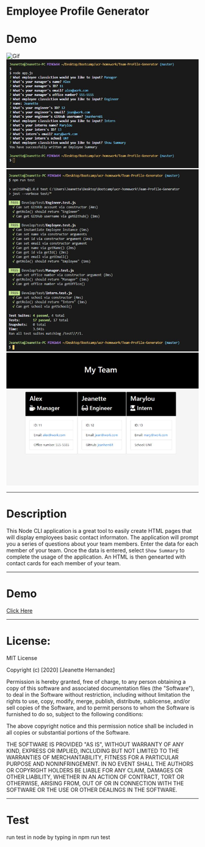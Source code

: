# Employee Profile Generator


# Demo 
![Gif](./Assets/TeamProfileVid.gif)
![Question Screenshot](./Assets/question-screenshot.JPG)
![Test](./Assets/screenshot-test.JPG)
![HTML Site](./Assets/screenshot.JPG)

---

# Description

This Node CLI application is a great tool to easily create HTML pages that will display employees basic contact informaton. The application will prompt you a series of questions about your team members. Enter the data for each member of your team. Once the data is entered, select `Show Summary` to complete the usage of the application. An HTML is then genearted with contact cards for each member of your team.

---

# Demo 

<a href="https://drive.google.com/file/d/1u8dA3MlEfGi8dAThzW93VSZMrZoKBeJ1/view?usp=sharing">Click Here</a>

--- 

# License:

MIT License

Copyright (c) [2020] [Jeanette Hernandez]

Permission is hereby granted, free of charge, to any person obtaining a copy
of this software and associated documentation files (the "Software"), to deal
in the Software without restriction, including without limitation the rights
to use, copy, modify, merge, publish, distribute, sublicense, and/or sell
copies of the Software, and to permit persons to whom the Software is
furnished to do so, subject to the following conditions:

The above copyright notice and this permission notice shall be included in all
copies or substantial portions of the Software.

THE SOFTWARE IS PROVIDED "AS IS", WITHOUT WARRANTY OF ANY KIND, EXPRESS OR
IMPLIED, INCLUDING BUT NOT LIMITED TO THE WARRANTIES OF MERCHANTABILITY,
FITNESS FOR A PARTICULAR PURPOSE AND NONINFRINGEMENT. IN NO EVENT SHALL THE
AUTHORS OR COPYRIGHT HOLDERS BE LIABLE FOR ANY CLAIM, DAMAGES OR OTHER
LIABILITY, WHETHER IN AN ACTION OF CONTRACT, TORT OR OTHERWISE, ARISING FROM,
OUT OF OR IN CONNECTION WITH THE SOFTWARE OR THE USE OR OTHER DEALINGS IN THE
SOFTWARE.

---

# Test

run test in node by typing in npm run test

